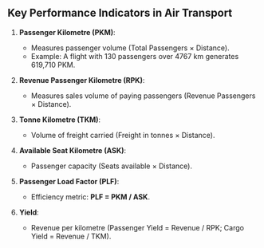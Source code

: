 ## **Key Performance Indicators in Air Transport**  
1. **Passenger Kilometre (PKM)**:  
   - Measures passenger volume (Total Passengers × Distance).  
   - Example: A flight with 130 passengers over 4767 km generates 619,710 PKM.  

2. **Revenue Passenger Kilometre (RPK)**:  
   - Measures sales volume of paying passengers (Revenue Passengers × Distance).  

3. **Tonne Kilometre (TKM)**:  
   - Volume of freight carried (Freight in tonnes × Distance).  

4. **Available Seat Kilometre (ASK)**:  
   - Passenger capacity (Seats available × Distance).  

5. **Passenger Load Factor (PLF)**:  
   - Efficiency metric: **PLF = PKM / ASK**.  

6. **Yield**:  
   - Revenue per kilometre (Passenger Yield = Revenue / RPK; Cargo Yield = Revenue / TKM).  
